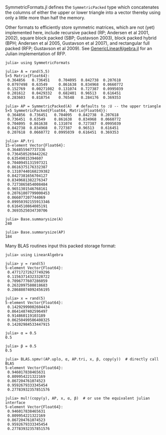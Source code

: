 SymmetricFormats.jl defines the `SymmetricPacked` type which concatenates the
columns of either the upper or lower triangle into a vector thereby using
only a little more than half the memory.

Other formats to efficiently store symmetric matrices, which
are not (yet) implemented here, include recursive packed (RP;
Andersen et al 2001, 2002), square block packed (SBP; Gustavson
2003), block packed hybrid (BPH; Andersen et al 2005, Gustavson et
al 2007), and rectangular full packed (RFP; Gustavson et al 2009).  See
[GenericLinearAlgebra.jl](https://github.com/JuliaLinearAlgebra/GenericLinearAlgebra.jl)
for an Julian implementation of RFP.

```
julia> using SymmetricFormats

julia> A = rand(5,5)
5×5 Matrix{Float64}:
 0.364856   0.736451    0.704095  0.842738  0.207618
 0.0797498  0.63549     0.861638  0.834968  0.0660772
 0.152769   0.00271082  0.131074  0.727387  0.0995039
 0.201612   0.0429332   0.682401  0.96513   0.616451
 0.283603   0.818754    0.76548   0.284176  0.369353

julia> AP = SymmetricPacked(A)  # defaults to :U -- the upper triangle
5×5 SymmetricPacked{Float64, Matrix{Float64}}:
 0.364856  0.736451   0.704095   0.842738  0.207618
 0.736451  0.63549    0.861638   0.834968  0.0660772
 0.704095  0.861638   0.131074   0.727387  0.0995039
 0.842738  0.834968   0.727387   0.96513   0.616451
 0.207618  0.0660772  0.0995039  0.616451  0.369353

julia> AP.tri
15-element Vector{Float64}:
 0.364855947737336
 0.7364505269442262
 0.63549015394607
 0.7040945131597321
 0.8616375176332387
 0.13107440168239382
 0.8427381656704127
 0.8349681382276347
 0.7273865854008484
 0.9651301546768161
 0.20761807799000453
 0.066077207744069
 0.09950392155913346
 0.6164510864085191
 0.3693525034730706

julia> Base.summarysize(A)
240

julia> Base.summarysize(AP)
184
```

Many BLAS routines input this packed storage format:

```
julia> using LinearAlgebra

julia> y = rand(5)
5-element Vector{Float64}:
 0.47717272627749296
 0.11563714323328722
 0.7096777607286059
 0.2632097580818683
 0.28688074092456195

julia> x = rand(5)
5-element Vector{Float64}:
 0.14292999002604434
 0.8641487402596497
 0.914860119103189
 0.06250499506408325
 0.14202984533447915

julia> α = 0.5
0.5

julia> β = 0.5
0.5

julia> BLAS.spmv!(AP.uplo, α, AP.tri, x, β, copy(y))  # directly call BLAS
5-element Vector{Float64}:
 0.946017838465631
 0.809954221322169
 0.867204761074523
 0.9592679333345454
 0.27783932357851576

julia> mul!(copy(y), AP, x, α, β)  # or use the equivalent julian interface
5-element Vector{Float64}:
 0.946017838465631
 0.809954221322169
 0.867204761074523
 0.9592679333345454
 0.27783932357851576
```
